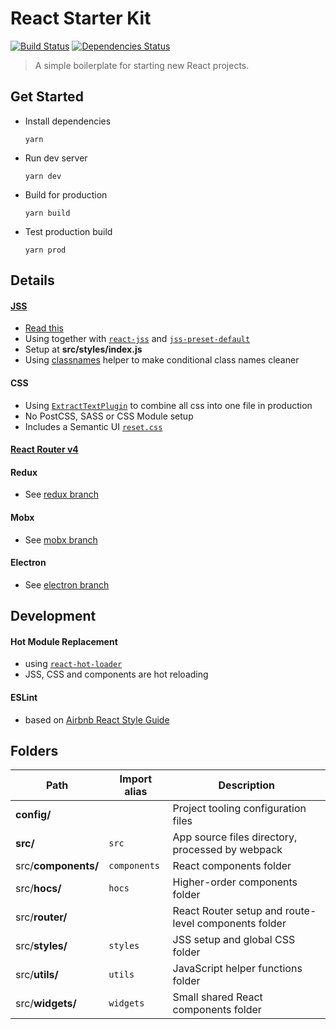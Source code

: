 # React Starter Kit
[![Build Status][build-badge]][build] [![Dependencies Status][dependencies-badge]][dependencies]

[build-badge]: https://img.shields.io/travis/xiaofan2406/react-starter-kit.svg?style=flat-square
[build]: https://travis-ci.org/xiaofan2406/react-starter-kit
[dependencies-badge]: https://img.shields.io/david/xiaofan2406/react-starter-kit.svg?style=flat-square
[dependencies]: https://david-dm.org/xiaofan2406/react-starter-kit
> A simple boilerplate for starting new React projects.


## Get Started
- Install dependencies
  ```
  yarn
  ```

- Run dev server
  ```
  yarn dev
  ```

- Build for production
  ```
  yarn build
  ```

- Test production build
  ```
  yarn prod
  ```


## Details

#### [JSS](https://github.com/cssinjs/jss)
  - [Read this](https://github.com/oliviertassinari/a-journey-toward-better-style)
  - Using together with [`react-jss`](https://github.com/cssinjs/react-jss) and [`jss-preset-default`](https://github.com/cssinjs/jss-preset-default)
  - Setup at **src/styles/index.js**
  - Using [classnames](https://github.com/JedWatson/classnames) helper to make conditional class names cleaner

#### CSS
  - Using [`ExtractTextPlugin`](https://github.com/webpack/extract-text-webpack-plugin) to combine all css into one file in production
  - No PostCSS, SASS or CSS Module setup
  - Includes a Semantic UI [`reset.css`](https://github.com/Semantic-Org/Semantic-UI/blob/master/dist/components/reset.css)

#### [React Router v4](https://reacttraining.com/react-router)

#### Redux
  - See [redux branch](https://github.com/xiaofan2406/react-starter-kit/tree/redux)

#### Mobx
  - See [mobx branch](https://github.com/xiaofan2406/react-starter-kit/tree/mobx)

#### Electron
  - See [electron branch](https://github.com/xiaofan2406/react-starter-kit/tree/electron)


## Development

#### Hot Module Replacement
  - using [`react-hot-loader`](https://github.com/gaearon/react-hot-loader/tree/next)
  - JSS, CSS and components are hot reloading

#### ESLint
  - based on [Airbnb React Style Guide](https://github.com/airbnb/javascript/tree/master/react)


## Folders
Path | Import alias | Description
--- | --- | ---
**config/** |  | Project tooling configuration files
**src/** | `src` | App source files directory, processed by webpack
src/**components/** | `components` | React components folder
src/**hocs/** | `hocs` | Higher-order components folder
src/**router/** |  | React Router setup and route-level components folder
src/**styles/** | `styles` | JSS setup and global CSS folder
src/**utils/** | `utils` | JavaScript helper functions folder
src/**widgets/** | `widgets` | Small shared React components folder
